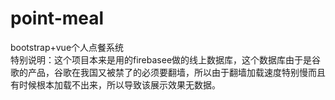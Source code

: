 # point-meal
bootstrap+vue个人点餐系统<br/>
特别说明：这个项目本来是用的firebasee做的线上数据库，这个数据库由于是谷歌的产品，谷歌在我国又被禁了的必须要翻墙，所以由于翻墙加载速度特别慢而且有时候根本加载不出来，所以导致该展示效果无数据。
